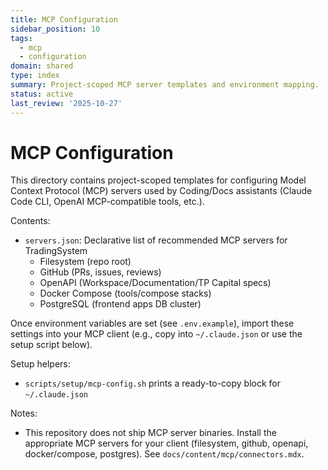 ```yaml
---
title: MCP Configuration
sidebar_position: 10
tags:
  - mcp
  - configuration
domain: shared
type: index
summary: Project-scoped MCP server templates and environment mapping.
status: active
last_review: '2025-10-27'
---
```


# MCP Configuration

This directory contains project-scoped templates for configuring Model Context Protocol (MCP) servers used by Coding/Docs assistants (Claude Code CLI, OpenAI MCP-compatible tools, etc.).

Contents:
- `servers.json`: Declarative list of recommended MCP servers for TradingSystem
  - Filesystem (repo root)
  - GitHub (PRs, issues, reviews)
  - OpenAPI (Workspace/Documentation/TP Capital specs)
  - Docker Compose (tools/compose stacks)
  - PostgreSQL (frontend apps DB cluster)

Once environment variables are set (see `.env.example`), import these settings into your MCP client (e.g., copy into `~/.claude.json` or use the setup script below).

Setup helpers:
- `scripts/setup/mcp-config.sh` prints a ready-to-copy block for `~/.claude.json`

Notes:
- This repository does not ship MCP server binaries. Install the appropriate MCP servers for your client (filesystem, github, openapi, docker/compose, postgres). See `docs/content/mcp/connectors.mdx`.

